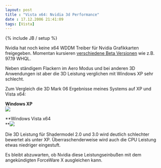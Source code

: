 ```yaml
---
layout: post
title : "Vista x64: Nvidia 3d Performance"
date : 17.12.2006 21:41:09
tags: [Vista]
---
```

{% include JB / setup %}

Nvidia hat noch keine x64 WDDM Treiber für Nvidia Grafikkarten freigegeben. Momentan kursieren [verschiedene Beta Versionen](http://downloads.guru3d.com/download.php?id=32) wie z.B. 97.19 WHQL.

Neben ständigem Flackern im Aero Modus und bei anderen 3D Anwendungen ist aber die 3D Leistung verglichen mit Windows XP sehr schlecht.

Zum Vergleich die 3D Mark 06 Ergebnisse meines Systems auf XP und Vista x64:

**Windows XP**  
![](http://www.dev-jc-vb.de/dev-jc-vb/blog/images/Vistax64Nvidia3dPerformance_130F7/image09.png) 

**Windows Vista x64  
**![](http://www.dev-jc-vb.de/dev-jc-vb/blog/images/Vistax64Nvidia3dPerformance_130F7/image010.png) 

Die 3D Leistung für Shadermodel 2.0 und 3.0 wird deutlich schlechter bewertet als unter XP. Überraschenderweise wird auch die CPU Leistung etwas niedriger eingestuft.

Es bleibt abzuwarten, ob Nvidia diese Leistungseinbußen mit dem angekündigten ForceWare X ausgleichen kann.
